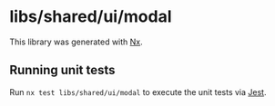 # libs/shared/ui/modal

This library was generated with [Nx](https://nx.dev).

## Running unit tests

Run `nx test libs/shared/ui/modal` to execute the unit tests via [Jest](https://jestjs.io).
